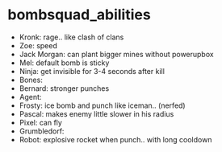 # bombsquad_abilities

- Kronk: rage.. like clash of clans
- Zoe: speed
- Jack Morgan: can plant bigger mines without powerupbox
- Mel: default bomb is sticky
- Ninja: get invisible for 3-4 seconds after kill
- Bones: 
- Bernard: stronger punches
- Agent:
- Frosty: ice bomb and punch like iceman.. (nerfed)
- Pascal: makes enemy little slower in his radius
- Pixel: can fly
- Grumbledorf:
- Robot: explosive rocket when punch.. with long cooldown
